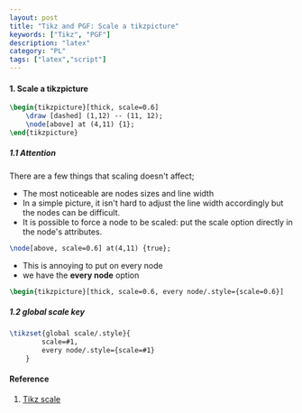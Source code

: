 ```yaml
---
layout: post
title: "Tikz and PGF: Scale a tikzpicture"
keywords: ["Tikz", "PGF"]
description: "latex"
category: "PL"
tags: ["latex","script"]
---
```



#### 1. Scale a tikzpicture

```latex
\begin{tikzpicture}[thick, scale=0.6]
	\draw [dashed] (1,12) -- (11, 12);
	\node[above] at (4,11) {1};
\end{tikzpicture}
```


##### 1.1 Attention
There are a few things that scaling doesn't affect;
- The most noticeable are nodes sizes and line width
- In a simple picture, it isn't hard to adjust the line width accordingly but the nodes can be difficult.
- It is possible to force a node to be scaled: put the scale option directly in the node's attributes.

```latex
\node[above, scale=0.6] at(4,11) {true};
```
- This is annoying to put on every node
- we have the **every node** option

```latex
\begin{tikzpicture}[thick, scale=0.6, every node/.style={scale=0.6}]
```

##### 1.2 global scale key

```latex
\tikzset{global scale/.style}{
		scale=#1, 
		every node/.style={scale=#1}
	}
```



#### Reference
1. [Tikz scale](https://tex.stackexchange.com/questions/26846/how-to-scale-a-tikzpicture-including-texts)
